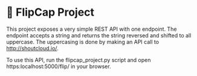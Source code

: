 # 🌸 FlipCap Project

This project exposes a very simple REST API with one endpoint. The endpoint accepts a string and returns the string reversed and shifted to all uppercase. The uppercasing is done by making an API call to http://shoutcloud.io/.

To use this API, run the flipcap_project.py script and open https:localhost:5000/flip/<your string here> in your browser.
